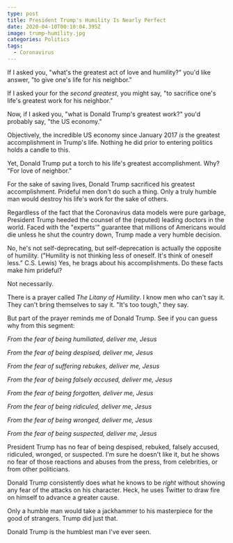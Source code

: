 ```yaml
---
type: post
title: President Trump's Humility Is Nearly Perfect
date: 2020-04-10T00:10:04.395Z
image: trump-humility.jpg
categories: Politics
tags:
  - Coronavirus
---
```

If I asked you, "what's the greatest act of love and humility?" you'd like answer, "to give one's life for his neighbor."

If I asked your for the *second greatest*, you might say, "to sacrifice one's life's greatest work for his neighbor." 

Now, if I asked you, "what is Donald Trump's greatest work?" you'd probably say, "the US economy." 

Objectively, the incredible US economy since January 2017 *is* the greatest accomplishment in Trump's life. Nothing he did prior to entering politics holds a candle to this. 

Yet, Donald Trump put a torch to his life's greatest accomplishment. Why? "For love of neighbor." 

For the sake of saving lives, Donald Trump sacrificed his greatest accomplishment. Prideful men don't do such a thing. Only a truly humble man would destroy his life's work for the sake of others. 

Regardless of the fact that the Coronavirus data models were pure garbage, President Trump heeded the counsel of the (reputed) leading doctors in the world. Faced with the "experts'" guarantee that millions of Americans would die unless he shut the country down, Trump made a very humble decision. 

No, he's not self-deprecating, but self-deprecation is actually the opposite of humility. ("Humility is not thinking less of oneself. It's think of oneself less." C.S. Lewis) Yes, he brags about his accomplishments. Do these facts make him prideful? 

Not necessarily.

There is a prayer called *The Litany of Humility*. I know men who can't say it. They can't bring themselves to say it. "It's too tough," they say. 

But part of the prayer reminds me of Donald Trump. See if you can guess why from this segment:

*From the fear of being humiliated, deliver me, Jesus*

*From the fear of being despised, deliver me, Jesus*

*From the fear of suffering rebukes, deliver me, Jesus*

*From the fear of being falsely accused, deliver me, Jesus*

*From the fear of being forgotten, deliver me, Jesus*

*From the fear of being ridiculed, deliver me, Jesus* 

*From the fear of being wronged, deliver me, Jesus* 

*From the fear of being suspected, deliver me, Jesus*

President Trump has no fear of being despised, rebuked, falsely accused, ridiculed, wronged, or suspected. I'm sure he doesn't like it, but he shows no fear of those reactions and abuses from the press, from celebrities, or from other politicians. 

Donald Trump consistently does what he knows to be *right* without showing any fear of the attacks on his character. Heck, he uses Twitter to draw fire on himself to advance a greater cause.

Only a humble man would take a jackhammer to his masterpiece for the good of strangers. Trump did just that. 

Donald Trump is the humblest man I've ever seen. 